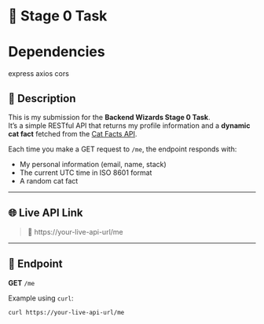 # 🧙 Stage 0 Task

# Dependencies

express
axios
cors

## 🚀 Description

This is my submission for the **Backend Wizards Stage 0 Task**.  
It’s a simple RESTful API that returns my profile information and a **dynamic cat fact** fetched from the [Cat Facts API](https://catfact.ninja/fact).

Each time you make a GET request to `/me`, the endpoint responds with:
- My personal information (email, name, stack)
- The current UTC time in ISO 8601 format
- A random cat fact 

---

## 🌐 Live API Link

> 🔗 https://your-live-api-url/me 

---

## 📡 Endpoint

**GET** `/me`

Example using `curl`:
```bash
curl https://your-live-api-url/me
